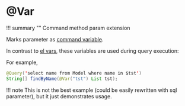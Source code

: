 # @Var

!!! summary ""
    Command method param extension

Marks parameter as [command variable](https://orientdb.com/docs/last/SQL-Query.html#let-block).

In contrast to [el vars](elvar.md), these variables are used during query execution:

For example,

```java
@Query('select name from Model where name in $tst')
String[] findByName(@Var("tst") List tst);
```

!!! note
    This is not the best example (could be easily rewritten with sql parameter), but it just demonstrates usage.
